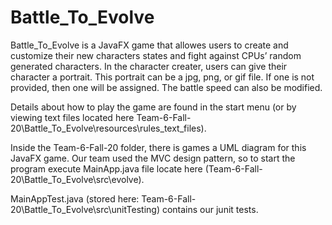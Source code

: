 # Battle_To_Evolve
Battle_To_Evolve is a JavaFX game that allowes users to create and customize their new characters states and fight against CPUs’ random generated characters. In the character creater, users can give their character a portrait. This portrait can be a jpg, png, or gif file. If one is not provided, then one will be assigned. The battle speed can also be modified.


Details about how to play the game are found in the start menu (or by viewing text files located here Team-6-Fall-20\Battle_To_Evolve\resources\rules_text_files).


Inside the Team-6-Fall-20 folder, there is games a UML diagram for this JavaFX game. Our team used the MVC design pattern, so to start the program execute MainApp.java file locate  here (Team-6-Fall-20\Battle_To_Evolve\src\evolve).

MainAppTest.java (stored here: Team-6-Fall-20\Battle_To_Evolve\src\unitTesting) contains our junit tests.
